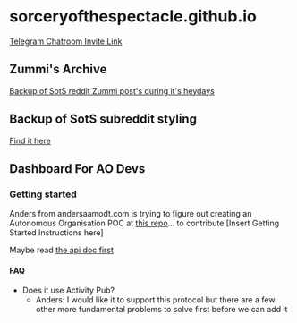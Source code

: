 # sorceryofthespectacle.github.io

[Telegram Chatroom Invite Link](https://t.me/sotslobby)

## Zummi's Archive

[Backup of SotS reddit Zummi post's during it's heydays](https://sorceryofthespectacle.github.io/zummiArchive/)

## Backup of SotS subreddit styling

[Find it here](https://github.com/mofosyne/subreddit-style-sheet-backup)

## Dashboard For AO Devs

### Getting started

Anders from andersaamodt.com is trying to figure out creating an Autonomous Organisation POC at [this repo](https://github.com/coalition-of-invisible-colleges/ao-react/tree/main)... to contribute [Insert Getting Started Instructions here]

Maybe read [the api doc first](https://github.com/coalition-of-invisible-colleges/ao-react/blob/main/API.md)

#### FAQ

- Does it use Activity Pub?
  - Anders: I would like it to support this protocol but there are a few other more fundamental problems to solve first before we can add it

